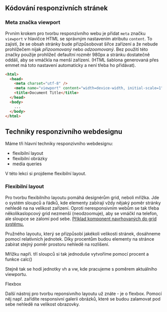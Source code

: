 ## Kódování responzivních stránek

### Meta značka viewport

Prvním krokem pro tvorbu responzivního webu je přidat `meta` značku `viewport` v hlavičce HTML se správným nastavením atributu `content`. To zajistí, že se obsah stránky bude přizpůsobovat šířce zařízení a že nebude prohlížečem nijak _přizoomovaný_ nebo _odzoomovaný_. Bez použití této značky použije prohlížeč defaultní rozměr 980px a stránku dostatečně oddálí, aby se vmáčkla na menší zařízení. (HTML šablona generovaná přes emmet má toto nastavení automaticky a není třeba ho přidávat).

```html
<html>
  <head>
    <meta charset="utf-8" />
    <meta name="viewport" content="width=device-width, initial-scale=1" />
    <title>Document Title</title>
  </head>
  <body>
    ...
  </body>
</html>
```


## Techniky responzivního webdesignu

Máme tři hlavní techniky responzivního webdesignu:

- flexibilní layout
- flexibilní obrázky
- media queries

V této lekci si projdeme flexibilní layout.

### Flexibilní layout

Pro tvorbu flexibilního layoutu pomáhá designérům grid, neboli mřížka. Jde o systém sloupců a řádků, kde elementy zabírají vždy nějaký poměr stránky nehledě na na velikost zařízení. Oproti neresponsivním webům se tak třeba několikaslopcový grid nezmenší (neodzoomuje), aby se vmáčkl na telefon, ale sloupce se zalomí pod sebe. [Příklad komponent navrhovaných do grid systému.](https://dribbble.com/shots/15341964-Grid-System-UI-Components)

Pružného layoutu, který se přizpůsobí jakékoli velikosti stránek, dosáhneme pomocí relativních jednotek. Díky procentům budou elementy na stránce zabírat stejný poměr prostoru nehledě na rozlišení. 



Mřížku napři. tří sloupců si tak jednoduše vytvoříme pomocí procent a funkce calc()

Stejně tak se hodí jednotky vh a vw, kde pracujeme s poměrem aktuálního viewportu. 

Flexbox

Další nástroj pro tvorbu reponsivního layoutu už znáte - je o flexbox. Pomocí něj např. zařídíte responsivní galerii obrázků, které se budou zalamovat pod sebe nehledě na velikost obrazovky.
